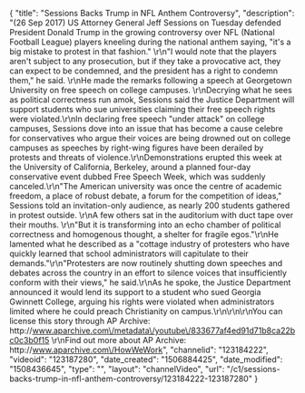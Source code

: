 {
    "title": "Sessions Backs Trump in NFL Anthem Controversy",
    "description": "(26 Sep 2017) US Attorney General Jeff Sessions on Tuesday defended President Donald Trump in the growing controversy over NFL (National Football League) players kneeling during the national anthem saying, \"it's a big mistake to protest in that fashion.\" \r\n\"I would note that the players aren't subject to any prosecution, but if they take a provocative act, they can expect to be condemned, and the president has a right to condemn them,\" he said. \r\nHe made the remarks following a speech at Georgetown University on free speech on college campuses. \r\nDecrying what he sees as political correctness run amok, Sessions said the Justice Department will support students who sue universities claiming their free speech rights were violated.\r\nIn declaring free speech \"under attack\" on college campuses, Sessions dove into an issue that has become a cause celebre for conservatives who argue their voices are being drowned out on college campuses as speeches by right-wing figures have been derailed by protests and threats of violence.\r\nDemonstrations erupted this week at the University of California, Berkeley, around a planned four-day conservative event dubbed Free Speech Week, which was suddenly canceled.\r\n\"The American university was once the centre of academic freedom, a place of robust debate, a forum for the competition of ideas,\" Sessions told an invitation-only audience, as nearly 200 students gathered in protest outside. \r\nA few others sat in the auditorium with duct tape over their mouths. \r\n\"But it is transforming into an echo chamber of political correctness and homogenous thought, a shelter for fragile egos.\"\r\nHe lamented what he described as a \"cottage industry of protesters who have quickly learned that school administrators will capitulate to their demands.\"\r\n\"Protesters are now routinely shutting down speeches and debates across the country in an effort to silence voices that insufficiently conform with their views,\" he said.\r\nAs he spoke, the Justice Department announced it would lend its support to a student who sued Georgia Gwinnett College, arguing his rights were violated when administrators limited where he could preach Christianity on campus.\r\n\r\n\r\nYou can license this story through AP Archive: http:\/\/www.aparchive.com\/metadata\/youtube\/833677af4ed91d71b8ca22bc0c3b0f15 \r\nFind out more about AP Archive: http:\/\/www.aparchive.com\/HowWeWork",
    "channelid": "123184222",
    "videoid": "123187280",
    "date_created": "1506884425",
    "date_modified": "1508436645",
    "type": "",
    "layout": "channelVideo",
    "url": "\/c1\/sessions-backs-trump-in-nfl-anthem-controversy\/123184222-123187280"
}